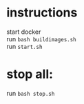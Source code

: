 # instructions
start docker  
run `bash buildimages.sh`  
run `start.sh` 

# stop all:  
run `bash stop.sh`
